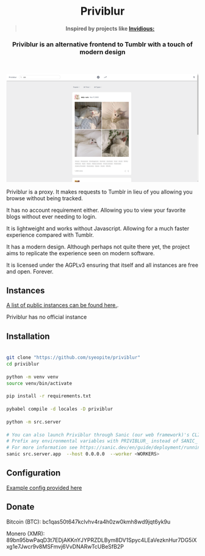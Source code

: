 <div align="center"> 
  <h1> Priviblur </h1>
  <blockquote> <h4> Inspired by projects like <a href="https://github.com/iv-org/invidious"> Invidious:</a></h4> </blockquote>
  <h3> Priviblur is an alternative frontend to Tumblr with a touch of modern design </h3>
</div>

<br/>

![Example output](./screenshots/example.png)

Priviblur is a proxy. It makes requests to Tumblr in lieu of you allowing you browse without being tracked. 

It has no account requirement either. Allowing you to view your favorite blogs without ever needing to login.

It is lightweight and works without Javascript. Allowing for a much faster experience compared with Tumblr.

It has a modern design. Although perhaps not quite there yet, the project aims to replicate the experience seen on modern software.

It is licensed under the AGPLv3 ensuring that itself and all instances are free and open. Forever. 

## Instances

[A list of public instances can be found here.](./instances.md). 

Priviblur has no official instance

## Installation

```bash

git clone "https://github.com/syeopite/priviblur"
cd priviblur 

python -m venv venv 
source venv/bin/activate

pip install -r requirements.txt

pybabel compile -d locales -D priviblur

python -m src.server

# You can also launch Priviblur through Sanic (our web framework)'s CLI tool
# Prefix any environmental variables with PRIVIBLUR_ instead of SANIC_
# For more information see https://sanic.dev/en/guide/deployment/running.html and related pages
sanic src.server.app  --host 0.0.0.0  --worker <WORKERS>
```

## Configuration

[Example config provided here](./config.example.toml)

## Donate 

Bitcoin (BTC): bc1qas50t647kclvhv4ra4h0zw0kmh8wd9jqt6yk9u

Monero (XMR): 89bn95bwPaqD3t7EDjAKKnYJYPRZDLBym8DV1Spyc4LEaVezknHur7DG5iXxg1e7Jwcr9v8MSFmvj6VvDNARwTcUBeSfB2P
